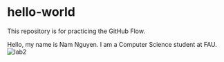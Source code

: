 # hello-world
This repository is for practicing the GitHub Flow.

Hello, my name is Nam Nguyen. I am a Computer Science student at FAU.
![lab2](https://github.com/user-attachments/assets/ca0ca6d0-8761-412b-b08f-7d2bc464fb80)
